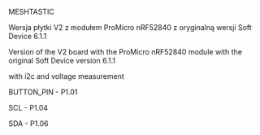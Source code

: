 MESHTASTIC

Wersja płytki V2 z modułem ProMicro nRF52840 z oryginalną wersji Soft Device 6.1.1

Version of the V2 board with the ProMicro nRF52840 module with the original Soft Device version 6.1.1

with i2c and voltage measurement

BUTTON_PIN - P1.01

SCL - P1.04

SDA - P1.06

